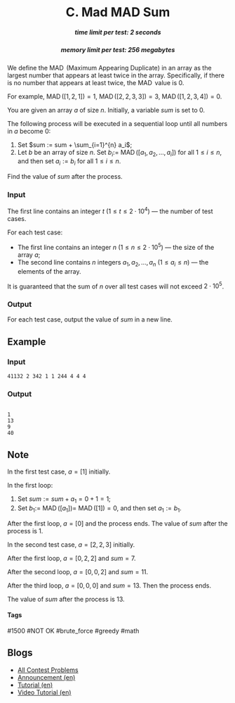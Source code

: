 <h1 style='text-align: center;'> C. Mad MAD Sum</h1>

<h5 style='text-align: center;'>time limit per test: 2 seconds</h5>
<h5 style='text-align: center;'>memory limit per test: 256 megabytes</h5>

We define the $\operatorname{MAD}$ (Maximum Appearing Duplicate) in an array as the largest number that appears at least twice in the array. Specifically, if there is no number that appears at least twice, the $\operatorname{MAD}$ value is $0$.

For example, $\operatorname{MAD}([1, 2, 1]) = 1$, $\operatorname{MAD}([2, 2, 3, 3]) = 3$, $\operatorname{MAD}([1, 2, 3, 4]) = 0$.

You are given an array $a$ of size $n$. Initially, a variable $sum$ is set to $0$.

The following process will be executed in a sequential loop until all numbers in $a$ become $0$:

1. Set $sum := sum + \sum_{i=1}^{n} a_i$;
2. Let $b$ be an array of size $n$. Set $b_i :=\ \operatorname{MAD}([a_1, a_2, \ldots, a_i])$ for all $1 \le i \le n$, and then set $a_i := b_i$ for all $1 \le i \le n$.

Find the value of $sum$ after the process.

### Input

The first line contains an integer $t$ ($1 \leq t \leq 2 \cdot 10^4$) — the number of test cases.

For each test case: 

* The first line contains an integer $n$ ($1 \leq n \leq 2 \cdot 10^5$) — the size of the array $a$;
* The second line contains $n$ integers $a_1, a_2, \ldots, a_n$ ($1 \leq a_i \leq n$) — the elements of the array.

It is guaranteed that the sum of $n$ over all test cases will not exceed $2 \cdot 10^5$.

### Output

For each test case, output the value of $sum$ in a new line.

## Example

### Input


```text
41132 2 342 1 1 244 4 4 4
```
### Output

```text

1
13
9
40

```
## Note

In the first test case, $a=[1]$ initially.

In the first loop: 

1. Set $sum := sum + a_1 = 0+1=1$;
2. Set $b_1 :=\ \operatorname{MAD}([a_1])=\ \operatorname{MAD}([1])=0$, and then set $a_1 := b_1$.

After the first loop, $a=[0]$ and the process ends. The value of $sum$ after the process is $1$.

In the second test case, $a=[2,2,3]$ initially.

After the first loop, $a=[0,2,2]$ and $sum=7$.

After the second loop, $a=[0,0,2]$ and $sum=11$.

After the third loop, $a=[0,0,0]$ and $sum=13$. Then the process ends.

The value of $sum$ after the process is $13$.



#### Tags 

#1500 #NOT OK #brute_force #greedy #math 

## Blogs
- [All Contest Problems](../Codeforces_Round_960_(Div._2).md)
- [Announcement (en)](../blogs/Announcement_(en).md)
- [Tutorial (en)](../blogs/Tutorial_(en).md)
- [Video Tutorial (en)](../blogs/Video_Tutorial_(en).md)
